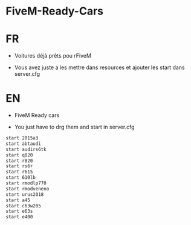 # FiveM-Ready-Cars



# FR

- Voitures déjà prêts pou rFiveM

- Vous avez juste a les mettre dans resources et ajouter les start dans server.cfg

# EN

  - FiveM Ready cars

- You just have to drg them and start in server.cfg

```sh
start 2015a3
start abtaudi
start audirs6tk
start q820
start r820
start rs6+
start r615
start 610lb
start rmodlp770
start rmodveneno
start urus2018
start a45
start c63w205
start e63s
start e400
``` 
